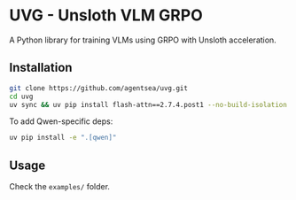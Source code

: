 # UVG - Unsloth VLM GRPO

A Python library for training VLMs using GRPO with Unsloth acceleration.

## Installation

```bash
git clone https://github.com/agentsea/uvg.git
cd uvg
uv sync && uv pip install flash-attn==2.7.4.post1 --no-build-isolation && uv pip install -e .
```

To add Qwen-specific deps:

```bash
uv pip install -e ".[qwen]"
```

## Usage

Check the `examples/` folder.

